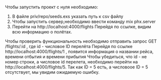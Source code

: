 Чтобы запустить проект с нуля необходимо:
1. В файле priv/repo/seeds.exs указать путь к csv файлу
2. Чтобы запустить сервер,необходимо ввести команду mix phx.server
3. Перейти на http://localhost:4000/flights 
Перейдя по ссылке, видим всю информацию о полётах.

Чтобы проверить функциональность необходимо отправить запрос GET /flights/:id , где id - числовое ID перелёта
Перейдя по ссылке http://localhost:4000/flights/1 , появится информация о названии рейса, времени отбытия и времени прибытия
Чтобы убедиться, что id - не номер строки, а числовое id перелета, необходимо перейти на http://localhost:4000/flights/5. 
Так как ID = 5 есть, а числовоое ID = 5 отсутствует, мы увидим ожидаемую ошибку.



